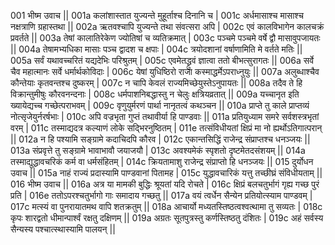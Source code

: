 001  	भीष्म उवाच ||
001a	कलांशास्तात युज्यन्ते मुहूर्ताश्च दिनानि च |
001c	अर्धमासाश्च मासाश्च नक्षत्राणि ग्रहास्तथा ||
002a	ऋतवश्चापि युज्यन्ते तथा संवत्सरा अपि |
002c	एवं कालविभागेन कालचक्रं प्रवर्तते ||
003a	तेषां कालातिरेकेण ज्योतिषां च व्यतिक्रमात् |
003c 	पञ्चमे पञ्चमे वर्षे द्वौ मासावुपजायतः ||
004a	तेषामभ्यधिका मासाः पञ्च द्वादश च क्षपाः |
004c	त्रयोदशानां वर्षाणामिति मे वर्तते मतिः ||
005a	सर्वं यथावच्चरितं यद्यदेभिः परिश्रुतम् |
005c	एवमेतद्ध्रुवं ज्ञात्वा ततो बीभत्सुरागतः ||
006a	सर्वे चैव महात्मानः सर्वे धर्मार्थकोविदाः |
006c	येषां युधिष्ठिरो राजा कस्माद्धर्मेऽपराध्नुयुः ||
007a	अलुब्धाश्चैव कौन्तेयाः कृतवन्तश्च दुष्करम् |
007c	न चापि केवलं राज्यमिच्छेयुस्तेऽनुपायतः ||
008a	तदैव ते हि विक्रान्तुमीषुः कौरवनन्दनाः |
008c	धर्मपाशनिबद्धास्तु न चेलुः क्षत्रियव्रतात् ||
009a	यच्चानृत इति ख्यायेद्यच्च गच्छेत्पराभवम् |
009c	वृणुयुर्मरणं पार्था नानृतत्वं कथञ्चन ||
010a	प्राप्ते तु काले प्राप्तव्यं नोत्सृजेयुर्नरर्षभाः |
010c	अपि वज्रभृता गुप्तं तथावीर्या हि पाण्डवाः ||
011a	प्रतियुध्याम समरे सर्वशस्त्रभृतां वरम् |
011c	तस्माद्यदत्र कल्याणं लोके सद्भिरनुष्ठितम् |
011e 	तत्संविधीयतां क्षिप्रं मा नो ह्यर्थोऽतिगात्परान् ||
012a	न हि पश्यामि सङ्ग्रामे कदाचिदपि कौरव |
012c	एकान्तसिद्धिं राजेन्द्र संप्राप्तश्च धनञ्जयः ||
013a	संप्रवृत्ते तु सङ्ग्रामे भावाभावौ जयाजयौ |
013c	अवश्यमेकं स्पृशतो दृष्टमेतदसंशयम् ||
014a	तस्माद्युद्धावचरिकं कर्म वा धर्मसंहितम् |
014c	क्रियतामाशु राजेन्द्र संप्राप्तो हि धनञ्जयः ||
015  	दुर्योधन उवाच ||
015a	नाहं राज्यं प्रदास्यामि पाण्डवानां पितामह |
015c	युद्धावचारिकं यत्तु तच्छीघ्रं संविधीयताम् ||
016  	भीष्म उवाच ||
016a	अत्र या मामकी बुद्धिः श्रूयतां यदि रोचते |
016c	क्षिप्रं बलचतुर्भागं गृह्य गच्छ पुरं प्रति |
016e 	ततोऽपरश्चतुर्भागो गाः समादाय गच्छतु ||
017a	वयं त्वर्धेन सैन्येन प्रतियोत्स्याम पाण्डवम् |
017c	मत्स्यं वा पुनरायातमथ वापि शतक्रतुम् ||
018a	आचार्यो मध्यतस्तिष्ठत्वश्वत्थामा तु सव्यतः |
018c	कृपः शारद्वतो धीमान्पार्श्वं रक्षतु दक्षिणम् ||
019a	अग्रतः सूतपुत्रस्तु कर्णस्तिष्ठतु दंशितः |
019c	अहं सर्वस्य सैन्यस्य पश्चात्स्थास्यामि पालयन् ||
